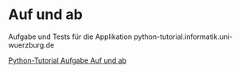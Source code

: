 # Auf und ab

Aufgabe und Tests für die Applikation python-tutorial.informatik.uni-wuerzburg.de

<a href="http://python-tutorial.informatik.uni-wuerzburg.de/IDE/Lektion/Aufgaben/AufUndAb/" target="_blank">Python-Tutorial Aufgabe Auf und ab</a>

